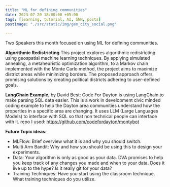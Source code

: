 ```yaml
---
title: "ML for defining communities"
date: 2023-07-20 18:00:00 +05:00
tags: [learning, tutorial, AI, SNN, posts]
postimage: "./src/static/img/gem_city_social.png"

---
```



Two Speakers this month focused on using ML for defining communities.

**Algorithmic Redistricting**
This project explores algorithmic redistricting using geospatial machine learning techniques. By applying simulated annealing, a metaheuristic optimization algorithm, to a Markov chain implemented with the Monte Carlo method, the project aims to maximize district areas while minimizing borders. The proposed approach offers promising solutions by creating political districts adhering to user-defined goals.


**LangChain Example**, by David Best:
Code For Dayton is using LangChain to make parsing SQL data easier. This is a work in development civic minded coding example to help the Dayton area communities understand how the properties in a specific area are changing. It uses LLM (Large Languages Models) to interface with SQL so that non technical people can interface with it. repo I used: https://github.com/codefordayton/montybot

**Future Topic ideas:**

* MLFlow: Brief overview what it is and why you should switch.
* Multi Arm Bandit: Why and how you should be using this to design your experiments.
* Data: Your algorithm is only as good as your data.  DVA promises to help you keep track of any changes you made and when to your data.  Does it live up to the hype? Is it really git for your data?
* Training Techniques: Have you start using the classroom technique.  What training techniques do you utilize.


